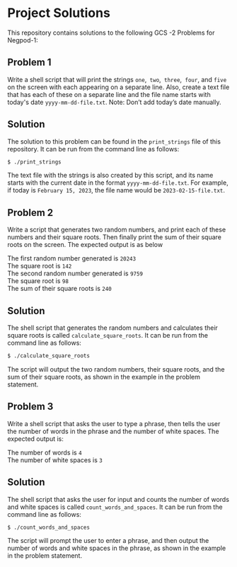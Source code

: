 # Project Solutions

This repository contains solutions to the following GCS -2 Problems for Negpod-1:

## Problem 1

Write a shell script that will print the strings `one`,` two`,` three`,` four`, and `five` on the screen with each appearing on a separate line. Also, create a text file that has each of these on a separate line and the file name starts with today's date `yyyy-mm-dd-file.txt`. Note: Don’t add today’s date manually.

## Solution

The solution to this problem can be found in the `print_strings` file of this repository. It can be run from the command line as follows:

```sh
$ ./print_strings
```
The text file with the strings is also created by this script, and its name starts with the current date in the format `yyyy-mm-dd-file.txt`. For example, if today is `February 15, 2023`, the file name would be `2023-02-15-file.txt`.

## Problem 2

Write a script that generates two random numbers, and print each of these numbers and their square roots. Then finally print the sum of their square roots on the screen. The expected output is as below

The first random number generated is `20243`   
The square root is `142`   
The second random number generated is `9759`  
The square root is `98`   
The sum of their square roots is `240`


## Solution

The shell script that generates the random numbers and calculates their square roots is called `calculate_square_roots`. It can be run from the command line as follows:

```sh
$ ./calculate_square_roots
```
The script will output the two random numbers, their square roots, and the sum of their square roots, as shown in the example in the problem statement.

## Problem 3

Write a shell script that asks the user to type a phrase, then tells the user the number of words in the phrase and the number of white spaces. The expected output is:

The number of words is `4`    
The number of white spaces is `3`

## Solution

The shell script that asks the user for input and counts the number of words and white spaces is called `count_words_and_spaces`. It can be run from the command line as follows:

```sh
$ ./count_words_and_spaces
```
The script will prompt the user to enter a phrase, and then output the number of words and white spaces in the phrase, as shown in the example in the problem statement.

